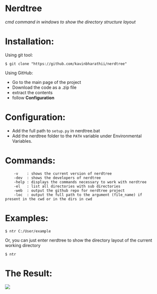# Nerdtree

*cmd command in windows to show the directory structure layout*

<h1>Installation:</h1>


Using git tool:
```
$ git clone "https://github.com/kavinbharathii/nerdtree"
```

Using GitHub:
- Go to the main page of the project
- Download the code as a .zip file
- extract the contents
- follow <b>Configuration</b>

<h1>Configuration:</h1>

- Add the full path to ```setup.py``` in nerdtree.bat
- Add the nerdtree folder to the ```PATH``` variable under Environmental Variables.

<h1>Commands:</h1>

```
    -v    : shows the current version of nerdtree
    -dev  : shows the developers of nerdtree
    -help : displays the commands necessary to work with nerdtree
    -el   : list all directories with sub directories
    -web  : output the github repo for nerdtree project
    -loc  : output the full path to the argument (file_name) if present in the cwd or in the dirs in cwd
```

<h1>Examples:</h1>

```
$ ntr C:/User/example
```

Or, you can just enter nerdtree to show the directory layout of the current working directory

```
$ ntr
```

<h1>The Result:</h1>

![](images/ntrdemo.png)
